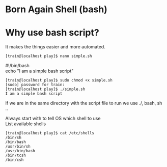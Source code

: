 
# Born Again Shell (bash)

# Why use bash script?

It makes the things easier and more automated.

`[train@localhost play]$ nano simple.sh`

#!/bin/bash  
echo "I am a simple bash script"
```
[train@localhost play]$ sudo chmod +x simple.sh
[sudo] password for train:
[train@localhost play]$ ./simple.sh
I am a simple bash script
```

If we are in the same directory with the script file to run we use ./, bash, sh ..  

Always start with to tell OS which shell to use  
 List available shells  
 ```
 [train@localhost play]$ cat /etc/shells
/bin/sh
/bin/bash
/usr/bin/sh
/usr/bin/bash
/bin/tcsh
/bin/csh
```